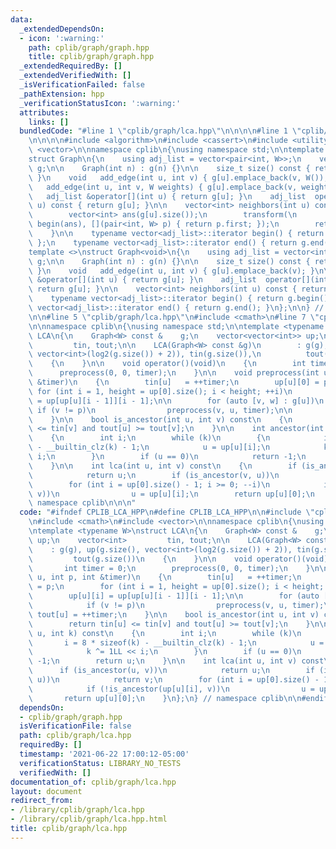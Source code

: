 ```yaml
---
data:
  _extendedDependsOn:
  - icon: ':warning:'
    path: cplib/graph/graph.hpp
    title: cplib/graph/graph.hpp
  _extendedRequiredBy: []
  _extendedVerifiedWith: []
  _isVerificationFailed: false
  _pathExtension: hpp
  _verificationStatusIcon: ':warning:'
  attributes:
    links: []
  bundledCode: "#line 1 \"cplib/graph/lca.hpp\"\n\n\n\n#line 1 \"cplib/graph/graph.hpp\"\
    \n\n\n\n#include <algorithm>\n#include <cassert>\n#include <utility>\n#include\
    \ <vector>\n\nnamespace cplib\n{\nusing namespace std;\n\ntemplate <typename W>\n\
    struct Graph\n{\n    using adj_list = vector<pair<int, W>>;\n    vector<adj_list>\
    \ g;\n\n    Graph(int n) : g(n) {}\n\n    size_t size() const { return g.size();\
    \ }\n    void   add_edge(int u, int v) { g[u].emplace_back(v, W()); }\n    void\
    \   add_edge(int u, int v, W weights) { g[u].emplace_back(v, weights); }\n\n \
    \   adj_list &operator[](int u) { return g[u]; }\n    adj_list  operator[](int\
    \ u) const { return g[u]; }\n\n    vector<int> neighbors(int u) const\n    {\n\
    \        vector<int> ans(g[u].size());\n        transform(\n            all(g[u]),\
    \ begin(ans), [](pair<int, W> p) { return p.first; });\n        return ans;\n\
    \    }\n\n    typename vector<adj_list>::iterator begin() { return g.begin();\
    \ };\n    typename vector<adj_list>::iterator end() { return g.end(); }\n};\n\n\
    template <>\nstruct Graph<void>\n{\n    using adj_list = vector<int>;\n    vector<adj_list>\
    \ g;\n\n    Graph(int n) : g(n) {}\n\n    size_t size() const { return g.size();\
    \ }\n    void   add_edge(int u, int v) { g[u].emplace_back(v); }\n\n    adj_list\
    \ &operator[](int u) { return g[u]; }\n    adj_list  operator[](int u) const {\
    \ return g[u]; }\n\n    vector<int> neighbors(int u) const { return g[u]; }\n\n\
    \    typename vector<adj_list>::iterator begin() { return g.begin(); };\n    typename\
    \ vector<adj_list>::iterator end() { return g.end(); }\n};\n\n} // namespace cplib\n\
    \n\n#line 5 \"cplib/graph/lca.hpp\"\n#include <cmath>\n#line 7 \"cplib/graph/lca.hpp\"\
    \n\nnamespace cplib\n{\nusing namespace std;\n\ntemplate <typename W>\nstruct\
    \ LCA\n{\n    Graph<W> const &    g;\n    vector<vector<int>> up;\n    vector<int>\
    \         tin, tout;\n\n    LCA(Graph<W> const &g)\n        : g(g), up(g.size(),\
    \ vector<int>(log2(g.size()) + 2)), tin(g.size()),\n          tout(g.size())\n\
    \    {\n    }\n\n    void operator()(void)\n    {\n        int timer = 0;\n  \
    \      preprocess(0, 0, timer);\n    }\n\n    void preprocess(int u, int p, int\
    \ &timer)\n    {\n        tin[u]   = ++timer;\n        up[u][0] = p;\n       \
    \ for (int i = 1, height = up[0].size(); i < height; ++i)\n            up[u][i]\
    \ = up[up[u][i - 1]][i - 1];\n\n        for (auto [v, w] : g[u])\n           \
    \ if (v != p)\n                preprocess(v, u, timer);\n\n        tout[u] = ++timer;\n\
    \    }\n\n    bool is_ancestor(int u, int v) const\n    {\n        return tin[u]\
    \ <= tin[v] and tout[u] >= tout[v];\n    }\n\n    int ancestor(int u, int k) const\n\
    \    {\n        int i;\n        while (k)\n        {\n            i = 8 * sizeof(k)\
    \ - __builtin_clz(k) - 1;\n            u = up[u][i];\n            k ^= 1LL <<\
    \ i;\n        }\n        if (u == 0)\n            return -1;\n        return u;\n\
    \    }\n\n    int lca(int u, int v) const\n    {\n        if (is_ancestor(u, v))\n\
    \            return u;\n        if (is_ancestor(v, u))\n            return v;\n\
    \        for (int i = up[0].size() - 1; i >= 0; --i)\n            if (!is_ancestor(up[u][i],\
    \ v))\n                u = up[u][i];\n        return up[u][0];\n    }\n};\n} //\
    \ namespace cplib\n\n\n"
  code: "#ifndef CPLIB_LCA_HPP\n#define CPLIB_LCA_HPP\n\n#include \"cplib/graph/graph.hpp\"\
    \n#include <cmath>\n#include <vector>\n\nnamespace cplib\n{\nusing namespace std;\n\
    \ntemplate <typename W>\nstruct LCA\n{\n    Graph<W> const &    g;\n    vector<vector<int>>\
    \ up;\n    vector<int>         tin, tout;\n\n    LCA(Graph<W> const &g)\n    \
    \    : g(g), up(g.size(), vector<int>(log2(g.size()) + 2)), tin(g.size()),\n \
    \         tout(g.size())\n    {\n    }\n\n    void operator()(void)\n    {\n \
    \       int timer = 0;\n        preprocess(0, 0, timer);\n    }\n\n    void preprocess(int\
    \ u, int p, int &timer)\n    {\n        tin[u]   = ++timer;\n        up[u][0]\
    \ = p;\n        for (int i = 1, height = up[0].size(); i < height; ++i)\n    \
    \        up[u][i] = up[up[u][i - 1]][i - 1];\n\n        for (auto [v, w] : g[u])\n\
    \            if (v != p)\n                preprocess(v, u, timer);\n\n       \
    \ tout[u] = ++timer;\n    }\n\n    bool is_ancestor(int u, int v) const\n    {\n\
    \        return tin[u] <= tin[v] and tout[u] >= tout[v];\n    }\n\n    int ancestor(int\
    \ u, int k) const\n    {\n        int i;\n        while (k)\n        {\n     \
    \       i = 8 * sizeof(k) - __builtin_clz(k) - 1;\n            u = up[u][i];\n\
    \            k ^= 1LL << i;\n        }\n        if (u == 0)\n            return\
    \ -1;\n        return u;\n    }\n\n    int lca(int u, int v) const\n    {\n  \
    \      if (is_ancestor(u, v))\n            return u;\n        if (is_ancestor(v,\
    \ u))\n            return v;\n        for (int i = up[0].size() - 1; i >= 0; --i)\n\
    \            if (!is_ancestor(up[u][i], v))\n                u = up[u][i];\n \
    \       return up[u][0];\n    }\n};\n} // namespace cplib\n\n#endif // CPLIB_LCA_HPP\n"
  dependsOn:
  - cplib/graph/graph.hpp
  isVerificationFile: false
  path: cplib/graph/lca.hpp
  requiredBy: []
  timestamp: '2021-06-22 17:00:12-05:00'
  verificationStatus: LIBRARY_NO_TESTS
  verifiedWith: []
documentation_of: cplib/graph/lca.hpp
layout: document
redirect_from:
- /library/cplib/graph/lca.hpp
- /library/cplib/graph/lca.hpp.html
title: cplib/graph/lca.hpp
---
```


